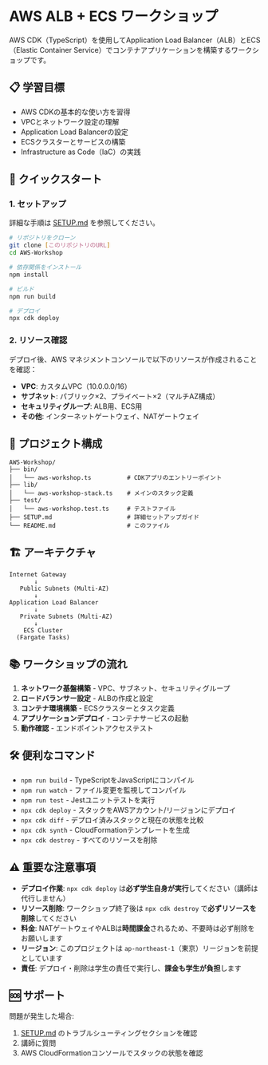 # AWS ALB + ECS ワークショップ

AWS CDK（TypeScript）を使用してApplication Load Balancer（ALB）とECS（Elastic Container Service）でコンテナアプリケーションを構築するワークショップです。

## 📋 学習目標

- AWS CDKの基本的な使い方を習得
- VPCとネットワーク設定の理解
- Application Load Balancerの設定
- ECSクラスターとサービスの構築
- Infrastructure as Code（IaC）の実践

## 🚀 クイックスタート

### 1. セットアップ
詳細な手順は [SETUP.md](./SETUP.md) を参照してください。

```bash
# リポジトリをクローン
git clone [このリポジトリのURL]
cd AWS-Workshop

# 依存関係をインストール
npm install

# ビルド
npm run build

# デプロイ
npx cdk deploy
```

### 2. リソース確認
デプロイ後、AWS マネジメントコンソールで以下のリソースが作成されることを確認：

- **VPC**: カスタムVPC（10.0.0.0/16）
- **サブネット**: パブリック×2、プライベート×2（マルチAZ構成）
- **セキュリティグループ**: ALB用、ECS用
- **その他**: インターネットゲートウェイ、NATゲートウェイ

## 📁 プロジェクト構成

```
AWS-Workshop/
├── bin/
│   └── aws-workshop.ts          # CDKアプリのエントリーポイント
├── lib/
│   └── aws-workshop-stack.ts    # メインのスタック定義
├── test/
│   └── aws-workshop.test.ts     # テストファイル
├── SETUP.md                     # 詳細セットアップガイド
└── README.md                    # このファイル
```

## 🏗️ アーキテクチャ

```
Internet Gateway
       ↓
   Public Subnets (Multi-AZ)
       ↓
Application Load Balancer
       ↓
   Private Subnets (Multi-AZ)
       ↓
    ECS Cluster
  (Fargate Tasks)
```

## 📚 ワークショップの流れ

1. **ネットワーク基盤構築** - VPC、サブネット、セキュリティグループ
2. **ロードバランサー設定** - ALBの作成と設定
3. **コンテナ環境構築** - ECSクラスターとタスク定義
4. **アプリケーションデプロイ** - コンテナサービスの起動
5. **動作確認** - エンドポイントアクセステスト

## 🛠️ 便利なコマンド

* `npm run build`   - TypeScriptをJavaScriptにコンパイル
* `npm run watch`   - ファイル変更を監視してコンパイル
* `npm run test`    - Jestユニットテストを実行
* `npx cdk deploy`  - スタックをAWSアカウント/リージョンにデプロイ
* `npx cdk diff`    - デプロイ済みスタックと現在の状態を比較
* `npx cdk synth`   - CloudFormationテンプレートを生成
* `npx cdk destroy` - すべてのリソースを削除

## ⚠️ 重要な注意事項

- **デプロイ作業**: `npx cdk deploy` は**必ず学生自身が実行**してください（講師は代行しません）
- **リソース削除**: ワークショップ終了後は `npx cdk destroy` で**必ずリソースを削除**してください
- **料金**: NATゲートウェイやALBは**時間課金**されるため、不要時は必ず削除をお願いします
- **リージョン**: このプロジェクトは `ap-northeast-1`（東京）リージョンを前提としています
- **責任**: デプロイ・削除は学生の責任で実行し、**課金も学生が負担**します

## 🆘 サポート

問題が発生した場合:
1. [SETUP.md](./SETUP.md) のトラブルシューティングセクションを確認
2. 講師に質問
3. AWS CloudFormationコンソールでスタックの状態を確認
